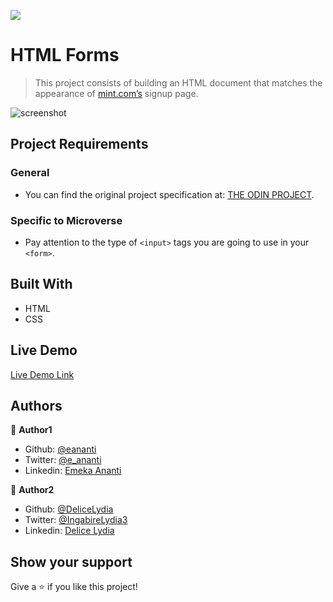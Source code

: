![](https://img.shields.io/badge/Microverse-blueviolet)

# HTML Forms

> This project consists of building an HTML document that matches the appearance of [mint.com’s](https://accounts.intuit.com/signup.html?offering_id=Intuit.ifs.mint&namespace_id=50000026&redirect_url=https%3A%2F%2Fmint.intuit.com%2Foverview.event%3Futm_medium%3Ddirect%26cta%3Dhero_sign_up_free_ProspectWeb%26ivid%3De2631b56-c8b1-480d-aa71-e0b799c46415%26adobe_mc%3DMCMID%253D42777792274830411603832986195677831312%257CMCORGID%253D969430F0543F253D0A4C98C6%252540AdobeOrg%257CTS%253D1597673013%26ivid%3De2631b56-c8b1-480d-aa71-e0b799c46415) signup page.

![screenshot](./images/mint_login_page.png)

## Project Requirements

### General
- You can find the original project specification at: [THE ODIN PROJECT](https://www.theodinproject.com/courses/html5-and-css3/lessons/html-forms).

### Specific to Microverse
- Pay attention to the type of ```<input>``` tags you are going to use in your ```<form>```.

## Built With

- HTML
- CSS

## Live Demo

[Live Demo Link](https://delicelydia.github.io/HTML-Forms/)

## Authors

👤 **Author1**

- Github: [@eananti](https://github.com/eananti)
- Twitter: [@e_ananti](https://twitter.com/e_ananti)
- Linkedin: [Emeka Ananti](https://www.linkedin.com/in/emekaananti/)

👤 **Author2**

- Github: [@DeliceLydia](https://github.com/DeliceLydia)
- Twitter: [@IngabireLydia3](https://twitter.com/IngabireLydia)
- Linkedin: [Delice Lydia](https://www.linkedin.com/in/delice-lydia-91b55b167/)

## Show your support

Give a ⭐️ if you like this project!
